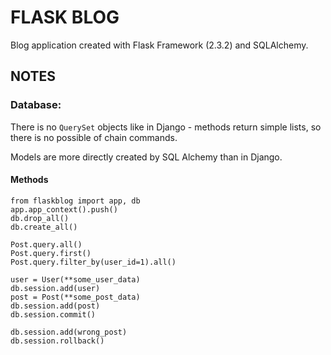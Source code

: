 # FLASK BLOG

Blog application created with Flask Framework (2.3.2) and SQLAlchemy.


## NOTES

### Database:

There is no `QuerySet` objects like in Django - methods return simple lists,
so there is no possible of chain commands.

Models are more directly created by SQL Alchemy than in Django.

#### Methods
```
from flaskblog import app, db
app.app_context().push()
db.drop_all()
db.create_all()

Post.query.all()
Post.query.first()
Post.query.filter_by(user_id=1).all()

user = User(**some_user_data)
db.session.add(user)
post = Post(**some_post_data)
db.session.add(post)
db.session.commit()

db.session.add(wrong_post)
db.session.rollback()
```